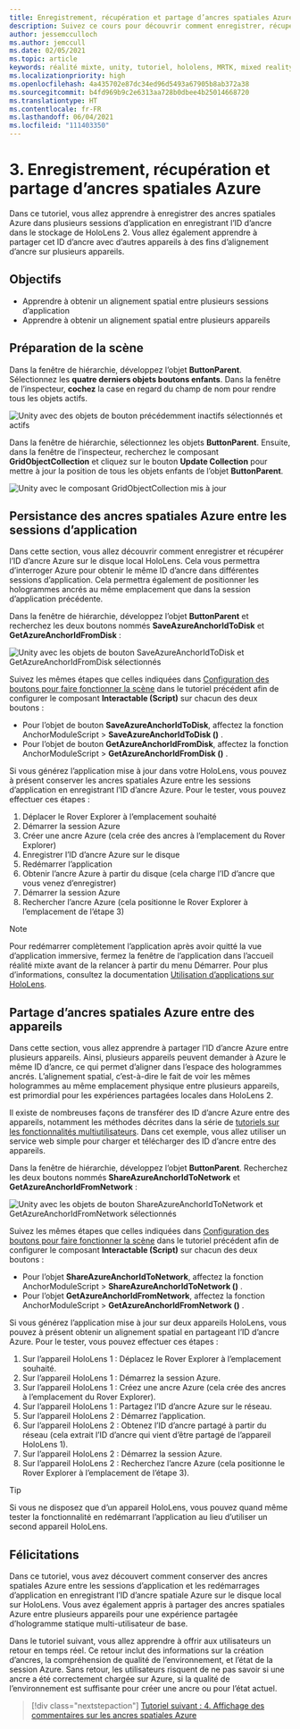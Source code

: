 ```yaml
---
title: Enregistrement, récupération et partage d’ancres spatiales Azure
description: Suivez ce cours pour découvrir comment enregistrer, récupérer et partager des ancres spatiales Azure dans une application de réalité mixte.
author: jessemcculloch
ms.author: jemccull
ms.date: 02/05/2021
ms.topic: article
keywords: réalité mixte, unity, tutoriel, hololens, MRTK, mixed reality toolkit, UWP, ancres spatiales Azure, sessions d’application
ms.localizationpriority: high
ms.openlocfilehash: 4a435702e87dc34ed96d5493a67905b8ab372a38
ms.sourcegitcommit: b4fd969b9c2e6313aa728b0dbee4b25014668720
ms.translationtype: HT
ms.contentlocale: fr-FR
ms.lasthandoff: 06/04/2021
ms.locfileid: "111403350"
---
```

# <a name="3-saving-retrieving-and-sharing-azure-spatial-anchors"></a>3. Enregistrement, récupération et partage d’ancres spatiales Azure

Dans ce tutoriel, vous allez apprendre à enregistrer des ancres spatiales Azure dans plusieurs sessions d’application en enregistrant l’ID d’ancre dans le stockage de HoloLens 2. Vous allez également apprendre à partager cet ID d’ancre avec d’autres appareils à des fins d’alignement d’ancre sur plusieurs appareils.

## <a name="objectives"></a>Objectifs

* Apprendre à obtenir un alignement spatial entre plusieurs sessions d’application
* Apprendre à obtenir un alignement spatial entre plusieurs appareils

## <a name="preparing-the-scene"></a>Préparation de la scène

Dans la fenêtre de hiérarchie, développez l’objet **ButtonParent**. Sélectionnez les **quatre derniers objets boutons enfants**. Dans la fenêtre de l’inspecteur, **cochez** la case en regard du champ de nom pour rendre tous les objets actifs.

![Unity avec des objets de bouton précédemment inactifs sélectionnés et actifs](images/mr-learning-asa/asa-03-section1-step1-1.png)

Dans la fenêtre de hiérarchie, sélectionnez les objets **ButtonParent**. Ensuite, dans la fenêtre de l’inspecteur, recherchez le composant **GridObjectCollection** et cliquez sur le bouton **Update Collection** pour mettre à jour la position de tous les objets enfants de l’objet **ButtonParent**.

![Unity avec le composant GridObjectCollection mis à jour](images/mr-learning-asa/asa-03-section1-step1-2.png)

## <a name="persisting-azure-spatial-anchors-between-app-sessions"></a>Persistance des ancres spatiales Azure entre les sessions d’application

Dans cette section, vous allez découvrir comment enregistrer et récupérer l’ID d’ancre Azure sur le disque local HoloLens. Cela vous permettra d’interroger Azure pour obtenir le même ID d’ancre dans différentes sessions d’application. Cela permettra également de positionner les hologrammes ancrés au même emplacement que dans la session d’application précédente.

Dans la fenêtre de hiérarchie, développez l’objet **ButtonParent** et recherchez les deux boutons nommés **SaveAzureAnchorIdToDisk** et **GetAzureAnchorIdFromDisk** :

![Unity avec les objets de bouton SaveAzureAnchorIdToDisk et GetAzureAnchorIdFromDisk sélectionnés](images/mr-learning-asa/asa-03-section2-step1-1.png)

Suivez les mêmes étapes que celles indiquées dans [Configuration des boutons pour faire fonctionner la scène](mr-learning-asa-02.md#configuring-the-buttons-to-operate-the-scene) dans le tutoriel précédent afin de configurer le composant **Interactable (Script)** sur chacun des deux boutons :

* Pour l’objet de bouton **SaveAzureAnchorIdToDisk**, affectez la fonction AnchorModuleScript > **SaveAzureAnchorIdToDisk ()** .
* Pour l’objet de bouton **GetAzureAnchorIdFromDisk**, affectez la fonction AnchorModuleScript > **GetAzureAnchorIdFromDisk ()** .

Si vous générez l’application mise à jour dans votre HoloLens, vous pouvez à présent conserver les ancres spatiales Azure entre les sessions d’application en enregistrant l’ID d’ancre Azure. Pour le tester, vous pouvez effectuer ces étapes :

1. Déplacer le Rover Explorer à l’emplacement souhaité
2. Démarrer la session Azure
3. Créer une ancre Azure (cela crée des ancres à l’emplacement du Rover Explorer)
4. Enregistrer l’ID d’ancre Azure sur le disque
5. Redémarrer l’application
6. Obtenir l’ancre Azure à partir du disque (cela charge l’ID d’ancre que vous venez d’enregistrer)
7. Démarrer la session Azure
8. Rechercher l’ancre Azure (cela positionne le Rover Explorer à l’emplacement de l’étape 3)

> [!NOTE]
> Pour redémarrer complètement l’application après avoir quitté la vue d’application immersive, fermez la fenêtre de l’application dans l’accueil réalité mixte avant de la relancer à partir du menu Démarrer. Pour plus d’informations, consultez la documentation [Utilisation d’applications sur HoloLens](/hololens/holographic-home#using-apps-on-hololens).

## <a name="sharing-azure-spatial-anchors-between-devices"></a>Partage d’ancres spatiales Azure entre des appareils

Dans cette section, vous allez apprendre à partager l’ID d’ancre Azure entre plusieurs appareils. Ainsi, plusieurs appareils peuvent demander à Azure le même ID d’ancre, ce qui permet d’aligner dans l’espace des hologrammes ancrés. L’alignement spatial, c’est-à-dire le fait de voir les mêmes hologrammes au même emplacement physique entre plusieurs appareils, est primordial pour les expériences partagées locales dans HoloLens 2.

Il existe de nombreuses façons de transférer des ID d’ancre Azure entre des appareils, notamment les méthodes décrites dans la série de [tutoriels sur les fonctionnalités multiutilisateurs](mr-learning-sharing-02.md). Dans cet exemple, vous allez utiliser un service web simple pour charger et télécharger des ID d’ancre entre des appareils.

Dans la fenêtre de hiérarchie, développez l’objet **ButtonParent**.   Recherchez les deux boutons nommés **ShareAzureAnchorIdToNetwork** et **GetAzureAnchorIdFromNetwork** :

![Unity avec les objets de bouton ShareAzureAnchorIdToNetwork et GetAzureAnchorIdFromNetwork sélectionnés](images/mr-learning-asa/asa-03-section3-step1-1.png)

Suivez les mêmes étapes que celles indiquées dans [Configuration des boutons pour faire fonctionner la scène](mr-learning-asa-02.md#configuring-the-buttons-to-operate-the-scene) dans le tutoriel précédent afin de configurer le composant **Interactable (Script)** sur chacun des deux boutons :

* Pour l’objet **ShareAzureAnchorIdToNetwork**, affectez la fonction AnchorModuleScript > **ShareAzureAnchorIdToNetwork ()** .
* Pour l’objet **GetAzureAnchorIdFromNetwork**, affectez la fonction AnchorModuleScript > **GetAzureAnchorIdFromNetwork ()** .

Si vous générez l’application mise à jour sur deux appareils HoloLens, vous pouvez à présent obtenir un alignement spatial en partageant l’ID d’ancre Azure. Pour le tester, vous pouvez effectuer ces étapes :

1. Sur l’appareil HoloLens 1 : Déplacez le Rover Explorer à l’emplacement souhaité.
2. Sur l’appareil HoloLens 1 : Démarrez la session Azure.
3. Sur l’appareil HoloLens 1 : Créez une ancre Azure (cela crée des ancres à l’emplacement du Rover Explorer).
4. Sur l’appareil HoloLens 1 : Partagez l’ID d’ancre Azure sur le réseau.
5. Sur l’appareil HoloLens 2 : Démarrez l’application.
6. Sur l’appareil HoloLens 2 : Obtenez l’ID d’ancre partagé à partir du réseau (cela extrait l’ID d’ancre qui vient d’être partagé de l’appareil HoloLens 1).
7. Sur l’appareil HoloLens 2 : Démarrez la session Azure.
8. Sur l’appareil HoloLens 2 : Recherchez l’ancre Azure (cela positionne le Rover Explorer à l’emplacement de l’étape 3).

> [!TIP]
> Si vous ne disposez que d’un appareil HoloLens, vous pouvez quand même tester la fonctionnalité en redémarrant l’application au lieu d’utiliser un second appareil HoloLens.

## <a name="congratulations"></a>Félicitations

Dans ce tutoriel, vous avez découvert comment conserver des ancres spatiales Azure entre les sessions d’application et les redémarrages d’application en enregistrant l’ID d’ancre spatiale Azure sur le disque local sur HoloLens. Vous avez également appris à partager des ancres spatiales Azure entre plusieurs appareils pour une expérience partagée d’hologramme statique multi-utilisateur de base.

Dans le tutoriel suivant, vous allez apprendre à offrir aux utilisateurs un retour en temps réel. Ce retour inclut des informations sur la création d’ancres, la compréhension de qualité de l’environnement, et l’état de la session Azure. Sans retour, les utilisateurs risquent de ne pas savoir si une ancre a été correctement chargée sur Azure, si la qualité de l’environnement est suffisante pour créer une ancre ou pour l’état actuel.

> [!div class="nextstepaction"]
> [Tutoriel suivant : 4. Affichage des commentaires sur les ancres spatiales Azure](mr-learning-asa-04.md)
